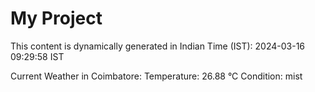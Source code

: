 # My Project

This content is dynamically generated in Indian Time (IST): 2024-03-16 09:29:58 IST


Current Weather in Coimbatore:
Temperature: 26.88 °C
Condition: mist
